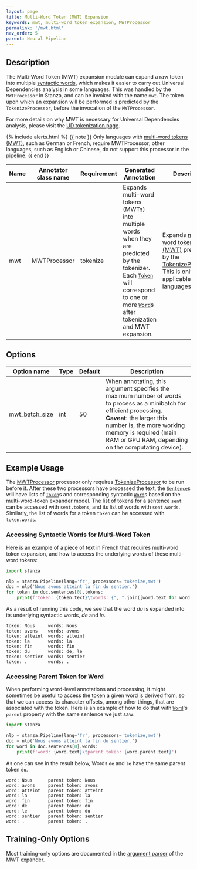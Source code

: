 ```yaml
---
layout: page
title: Multi-Word Token (MWT) Expansion
keywords: mwt, multi-word token expansion, MWTProcessor
permalink: '/mwt.html'
nav_order: 5
parent: Neural Pipeline
---
```


## Description

The Multi-Word Token (MWT) expansion module can expand a raw token into multiple [syntactic words](https://universaldependencies.org/u/overview/tokenization.html), which makes it easier to carry out Universal Dependencies analysis in some languages. This was handled by the `MWTProcessor` in Stanza, and can be invoked with the name `mwt`. The token upon which an expansion will be performed is predicted by the `TokenizeProcessor`, before the invocation of the `MWTProcessor`.

For more details on why MWT is necessary for Universal Dependencies analysis, please visit the [UD tokenization page](https://universaldependencies.org/u/overview/tokenization.html).

{% include alerts.html %}
{{ note }}
Only languages with <a href='https://universaldependencies.org/u/overview/tokenization.html'>multi-word tokens (MWT)</a>, such as German or French, require MWTProcessor; other languages, such as English or Chinese, do not support this processor in the pipeline.
{{ end }}

| Name | Annotator class name | Requirement | Generated Annotation | Description |
| --- | --- | --- | --- | --- |
| mwt | MWTProcessor | tokenize | Expands multi-word tokens (MWTs) into multiple words when they are predicted by the tokenizer. Each [`Token`](data_objects.md#token) will correspond to one or more [`Word`](data_objects.md#word)s after tokenization and MWT expansion. | Expands [multi-word tokens (MWT)](https://universaldependencies.org/u/overview/tokenization.html) predicted by the [TokenizeProcessor](tokenize.md). This is only applicable to some languages. |

## Options

| Option name | Type | Default | Description |
| --- | --- | --- | --- |
| mwt_batch_size | int | 50 | When annotating, this argument specifies the maximum number of words to process as a minibatch for efficient processing. <br>**Caveat**: the larger this number is, the more working memory is required (main RAM or GPU RAM, depending on the computating device). |

## Example Usage

The [MWTProcessor](mwt.md) processor only requires [TokenizeProcessor](tokenize.md) to be run before it. After these two processors have processed the text, the [`Sentence`](data_objects.md#sentence)s will have lists of [`Token`](data_objects.md#token)s and corresponding syntactic [`Word`](data_objects.md#word)s based on the multi-word-token expander model.  The list of tokens for a sentence `sent` can be accessed with `sent.tokens`, and its list of words with `sent.words`. Similarly, the list of words for a token `token` can be accessed with `token.words`.

### Accessing Syntactic Words for Multi-Word Token

Here is an example of a piece of text in French that requires multi-word token expansion, and how to access the underlying words of these multi-word tokens:

```python
import stanza

nlp = stanza.Pipeline(lang='fr', processors='tokenize,mwt')
doc = nlp('Nous avons atteint la fin du sentier.')
for token in doc.sentences[0].tokens:
    print(f'token: {token.text}\twords: {", ".join([word.text for word in token.words])}')
```

As a result of running this code, we see that the word _du_ is expanded into its underlying syntactic words, _de_ and _le_.

```
token: Nous     words: Nous
token: avons    words: avons
token: atteint  words: atteint
token: la       words: la
token: fin      words: fin
token: du       words: de, le
token: sentier  words: sentier
token: .        words: .
```

### Accessing Parent Token for Word

When performing word-level annotations and processing, it might sometimes be useful to access the token a given word is derived from, so that we can access its character offsets, among other things, that are associated with the token. Here is an example of how to do that with [`Word`](data_object.md#word)'s `parent` property with the same sentence we just saw:

```python
import stanza

nlp = stanza.Pipeline(lang='fr', processors='tokenize,mwt')
doc = nlp('Nous avons atteint la fin du sentier.')
for word in doc.sentences[0].words:
    print(f'word: {word.text}\tparent token: {word.parent.text}')
```

As one can see in the result below, Words `de` and `le` have the same parent token `du`.

```
word: Nous      parent token: Nous
word: avons     parent token: avons
word: atteint   parent token: atteint
word: la        parent token: la
word: fin       parent token: fin
word: de        parent token: du
word: le        parent token: du
word: sentier   parent token: sentier
word: .         parent token: .
```

## Training-Only Options

Most training-only options are documented in the [argument parser](https://github.com/stanfordnlp/stanza/blob/master/stanza/models/mwt_expander.py#L22) of the MWT expander.
